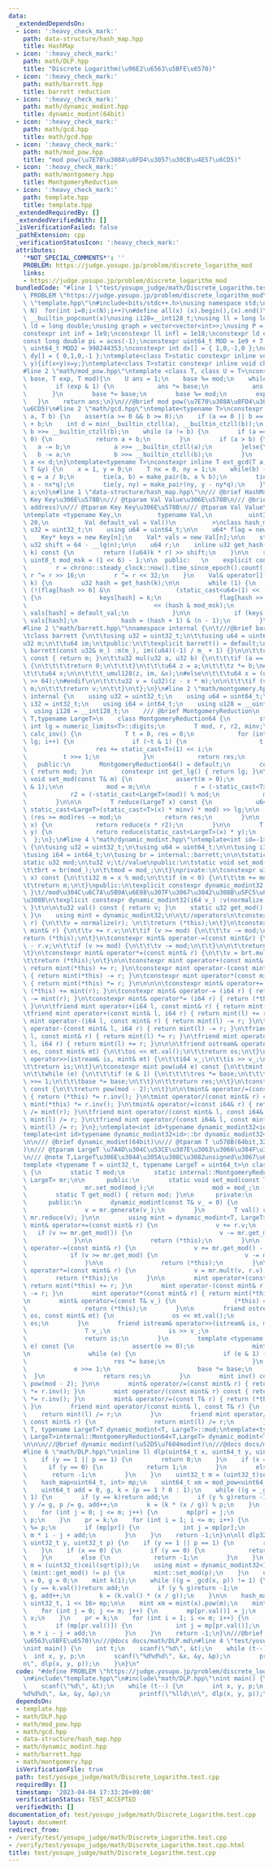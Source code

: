 ```yaml
---
data:
  _extendedDependsOn:
  - icon: ':heavy_check_mark:'
    path: data-structure/hash_map.hpp
    title: HashMap
  - icon: ':heavy_check_mark:'
    path: math/DLP.hpp
    title: "Discrete Logarithm(\u96E2\u6563\u5BFE\u6570)"
  - icon: ':heavy_check_mark:'
    path: math/barrett.hpp
    title: barrett reduction
  - icon: ':heavy_check_mark:'
    path: math/dynamic_modint.hpp
    title: dynamic_modint(64bit)
  - icon: ':heavy_check_mark:'
    path: math/gcd.hpp
    title: math/gcd.hpp
  - icon: ':heavy_check_mark:'
    path: math/mod_pow.hpp
    title: "mod pow(\u7E70\u308A\u8FD4\u3057\u30CB\u4E57\u6CD5)"
  - icon: ':heavy_check_mark:'
    path: math/montgomery.hpp
    title: MontgomeryReduction
  - icon: ':heavy_check_mark:'
    path: template.hpp
    title: template.hpp
  _extendedRequiredBy: []
  _extendedVerifiedWith: []
  _isVerificationFailed: false
  _pathExtension: cpp
  _verificationStatusIcon: ':heavy_check_mark:'
  attributes:
    '*NOT_SPECIAL_COMMENTS*': ''
    PROBLEM: https://judge.yosupo.jp/problem/discrete_logarithm_mod
    links:
    - https://judge.yosupo.jp/problem/discrete_logarithm_mod
  bundledCode: "#line 1 \"test/yosupo_judge/math/Discrete_Logarithm.test.cpp\"\n#define\
    \ PROBLEM \"https://judge.yosupo.jp/problem/discrete_logarithm_mod\"\n#line 2\
    \ \"template.hpp\"\n#include<bits/stdc++.h>\nusing namespace std;\n#define rep(i,\
    \ N)  for(int i=0;i<(N);i++)\n#define all(x) (x).begin(),(x).end()\n#define popcount(x)\
    \ __builtin_popcount(x)\nusing i128=__int128_t;\nusing ll = long long;\nusing\
    \ ld = long double;\nusing graph = vector<vector<int>>;\nusing P = pair<int, int>;\n\
    constexpr int inf = 1e9;\nconstexpr ll infl = 1e18;\nconstexpr ld eps = 1e-6;\n\
    const long double pi = acos(-1);\nconstexpr uint64_t MOD = 1e9 + 7;\nconstexpr\
    \ uint64_t MOD2 = 998244353;\nconstexpr int dx[] = { 1,0,-1,0 };\nconstexpr int\
    \ dy[] = { 0,1,0,-1 };\ntemplate<class T>static constexpr inline void chmax(T&x,T\
    \ y){if(x<y)x=y;}\ntemplate<class T>static constexpr inline void chmin(T&x,T y){if(x>y)x=y;}\n\
    #line 2 \"math/mod_pow.hpp\"\ntemplate <class T, class U = T>\nconstexpr T mod_pow(T\
    \ base, T exp, T mod){\n    U ans = 1;\n    base %= mod;\n    while (exp) {\n\
    \        if (exp & 1) {\n            ans *= base;\n            ans %= mod;\n \
    \       }\n        base *= base;\n        base %= mod;\n        exp >>= 1;\n \
    \   }\n    return ans;\n}\n///@brief mod pow(\u7E70\u308A\u8FD4\u3057\u30CB\u4E57\
    \u6CD5)\n#line 2 \"math/gcd.hpp\"\ntemplate<typename T>\nconstexpr inline T _gcd(T\
    \ a, T b) {\n    assert(a >= 0 && b >= 0);\n    if (a == 0 || b == 0) return a\
    \ + b;\n    int d = min(__builtin_ctzll(a), __builtin_ctzll(b));\n    a >>= __builtin_ctzll(a),\
    \ b >>= __builtin_ctzll(b);\n    while (a != b) {\n        if (a == 0 || b ==\
    \ 0) {\n            return a + b;\n        }\n        if (a > b) {\n         \
    \   a -= b;\n            a >>= __builtin_ctzll(a);\n        }else{\n         \
    \   b -= a;\n            b >>= __builtin_ctzll(b);\n        }\n    }\n\n    return\
    \ a << d;\n}\ntemplate<typename T>\nconstexpr inline T ext_gcd(T a, T b, T &x,\
    \ T &y) {\n    x = 1, y = 0;\n    T nx = 0, ny = 1;\n    while(b) {\n        T\
    \ q = a / b;\n        tie(a, b) = make_pair(b, a % b);\n        tie(x, nx) = make_pair(nx,\
    \ x - nx*q);\n        tie(y, ny) = make_pair(ny, y - ny*q);\n    }\n    return\
    \ a;\n}\n#line 1 \"data-structure/hash_map.hpp\"\n/// @brief HashMap\n/// @tparam\
    \ Key Key\u306E\u578B\n/// @tparam Val Value\u306E\u578B\n/// @brief HashMap(open\
    \ address)\n/// @tparam Key Key\u306E\u578B\n/// @tparam Val Value\u306E\u578B\
    \ntemplate <typename Key,\n          typename Val,\n          uint32_t n = 1 <<\
    \ 20,\n          Val default_val = Val()\n          >\nclass hash_map {\n    using\
    \ u32 = uint32_t;\n    using u64 = uint64_t;\n\n    u64* flag = new u64[n];\n\
    \    Key* keys = new Key[n];\n    Val* vals = new Val[n];\n\n    static constexpr\
    \ u32 shift = 64 - __lg(n);\n\n    u64 r;\n    inline u32 get_hash(const Key&\
    \ k) const {\n        return ((u64)k * r) >> shift;\n    }\n\n    static constexpr\
    \ uint8_t mod_msk = (1 << 6) - 1;\n\n  public:   \n    explicit constexpr hash_map(){\n\
    \        r = chrono::steady_clock::now().time_since_epoch().count();\n       \
    \ r ^= r >> 16;\n        r ^= r << 32;\n    }\n    Val& operator[](const Key&\
    \ k) {\n        u32 hash = get_hash(k);\n\n        while (1) {\n            if\
    \ (!(flag[hash >> 6] &\n                  (static_cast<u64>(1) << (hash & mod_msk))))\
    \ {\n                keys[hash] = k;\n                flag[hash >> 6] |= static_cast<u64>(1)\n\
    \                                   << (hash & mod_msk);\n                return\
    \ vals[hash] = default_val;\n            }\n\n            if (keys[hash] == k)return\
    \ vals[hash];\n            hash = (hash + 1) & (n - 1);\n        }\n    }\n};\n\
    #line 2 \"math/barrett.hpp\"\nnamespace internal {\n\t///@brief barrett reduction\n\
    \tclass barrett {\n\t\tusing u32 = uint32_t;\n\t\tusing u64 = uint64_t;\n\n\t\t\
    u32 m;\n\t\tu64 im;\n\tpublic:\n\t\texplicit barrett() = default;\n\t\texplicit\
    \ barrett(const u32& m_) :m(m_), im((u64)(-1) / m_ + 1) {}\n\n\t\tu32 get_mod()\
    \ const { return m; }\n\t\tu32 mul(u32 a, u32 b) {\n\t\t\tif (a == 0 || b == 0)\
    \ {\n\t\t\t\treturn 0;\n\t\t\t}\n\t\t\tu64 z = a;\n\t\t\tz *= b;\n#ifdef _MSC_VER\n\
    \t\t\tu64 x;\n\n\t\t\t_umul128(z, im, &x);\n#else\n\t\t\tu64 x = (u64)(((__uint128_t)(z)*im)\
    \ >> 64);\n#endif\n\n\t\t\tu32 v = (u32)(z - x * m);\n\n\t\t\tif (v >= m)v +=\
    \ m;\n\t\t\treturn v;\n\t\t}\n\t};\n}\n#line 2 \"math/montgomery.hpp\"\nnamespace\
    \ internal {\n    using u32 = uint32_t;\n    using u64 = uint64_t;\n    using\
    \ i32 = int32_t;\n    using i64 = int64_t;\n    using u128 = __uint128_t;\n  \
    \  using i128 = __int128_t;\n    /// @brief MontgomeryReduction\n    template<typename\
    \ T,typename LargeT>\n    class MontgomeryReduction64 {\n        static constexpr\
    \ int lg = numeric_limits<T>::digits;\n        T mod, r, r2, minv;\n        T\
    \ calc_inv() {\n            T t = 0, res = 0;\n            for (int i = 0; i <\
    \ lg; i++) {\n                if (~t & 1) {\n                    t += mod;\n \
    \                   res += static_cast<T>(1) << i;\n                }\n      \
    \          t >>= 1;\n            }\n            return res;\n        }\n\n\n \
    \   public:\n        MontgomeryReduction64() = default;\n        constexpr T get_mod()\
    \ { return mod; }\n        constexpr int get_lg() { return lg; }\n\n\n       \
    \ void set_mod(const T& m) {\n            assert(m > 0);\n            assert(m\
    \ & 1);\n\n            mod = m;\n\n            r = (-static_cast<T>(mod)) % mod;\n\
    \            r2 = (-static_cast<LargeT>(mod)) % mod;\n            minv = calc_inv();\n\
    \        }\n\n\n        T reduce(LargeT x) const {\n            u64 res = (x +\
    \ static_cast<LargeT>(static_cast<T>(x) * minv) * mod) >> lg;\n\n            if\
    \ (res >= mod)res -= mod;\n            return res;\n        }\n\n        T generate(LargeT\
    \ x) {\n            return reduce(x * r2);\n        }\n\n        T mult(T x, T\
    \ y) {\n            return reduce(static_cast<LargeT>(x) * y);\n        }\n  \
    \  };\n};\n#line 4 \"math/dynamic_modint.hpp\"\ntemplate<int id=-1>\nclass dynamic_modint32\
    \ {\n\tusing u32 = uint32_t;\n\tusing u64 = uint64_t;\n\n\tusing i32 = int32_t;\n\
    \tusing i64 = int64_t;\n\tusing br = internal::barrett;\n\n\tstatic br brt;\n\t\
    static u32 mod;\n\tu32 v;\t//value\npublic:\n\tstatic void set_mod(u32 mod_) {\n\
    \t\tbrt = br(mod_);\n\t\tmod = mod_;\n\t}\nprivate:\n\tconstexpr u32 normalize(i64\
    \ x) const {\n\t\ti32 m = x % mod;\n\t\tif (m < 0) {\n\t\t\tm += mod;\n\t\t}\n\
    \t\treturn m;\n\t}\npublic:\n\texplicit constexpr dynamic_modint32() :v(0) { assert(mod);\
    \ }\t//mod\u304C\u6C7A\u5B9A\u6E08\u307F\u3067\u3042\u308B\u5FC5\u8981\u304C\u3042\
    \u308B\n\texplicit constexpr dynamic_modint32(i64 v_) :v(normalize(v_)) { assert(mod);\
    \ }\t\n\n\tu32 val() const { return v; }\n    static u32 get_mod() { return mod;\
    \ }\n    using mint = dynamic_modint32;\n\n\t//operators\n\tconstexpr mint& operator=(i64\
    \ r) {\n\t\tv = normalize(r); \n\t\treturn (*this);\n\t}\n\tconstexpr mint& operator+=(const\
    \ mint& r) {\n\t\tv += r.v;\n\t\tif (v >= mod) {\n\t\t\tv -= mod;\n\t\t}\n\t\t\
    return (*this);\n\t}\n\tconstexpr mint& operator-=(const mint&r) {\n\t\tv += mod\
    \ - r.v;\n\t\tif (v >= mod) {\n\t\t\tv -= mod;\n\t\t}\n\n\t\treturn (*this);\n\
    \t}\n\tconstexpr mint& operator*=(const mint& r) {\n\t\tv = brt.mul(v, r.v);\n\
    \t\treturn (*this);\n\t}\n\n\tconstexpr mint operator+(const mint& r) const {\
    \ return mint(*this) += r; }\n\tconstexpr mint operator-(const mint& r) const\
    \ { return mint(*this) -= r; }\n\tconstexpr mint operator*(const mint& r) const\
    \ { return mint(*this) *= r; }\n\n\n\n\tconstexpr mint& operator+= (i64 r) { return\
    \ (*this) += mint(r); }\n\tconstexpr mint& operator-= (i64 r) { return (*this)\
    \ -= mint(r); }\n\tconstexpr mint& operator*= (i64 r) { return (*this) *= mint(r);\
    \ }\n\n\tfriend mint operator+(i64 l, const mint& r) { return mint(l) += r; }\n\
    \tfriend mint operator+(const mint& l, i64 r) { return mint(l) += r; }\n\tfriend\
    \ mint operator-(i64 l, const mint& r) { return mint(l) -= r; }\n\tfriend mint\
    \ operator-(const mint& l, i64 r) { return mint(l) -= r; }\n\tfriend mint operator*(i64\
    \ l, const mint& r) { return mint(l) *= r; }\n\tfriend mint operator*(const mint&\
    \ l, i64 r) { return mint(l) += r; }\n\n\n\tfriend ostream& operator<<(ostream&\
    \ os, const mint& mt) {\n\t\tos << mt.val();\n\t\treturn os;\n\t}\n\tfriend istream&\
    \ operator>>(istream& is, mint& mt) {\n\t\ti64 v_;\n\t\tis >> v_;\n\t\tmt = v_;\n\
    \t\treturn is;\n\t}\n\tconstexpr mint pow(u64 e) const {\n\t\tmint res(1), base(*this);\n\
    \n\t\twhile (e) {\n\t\t\tif (e & 1) {\n\t\t\t\tres *= base;\n\t\t\t}\n\t\t\te\
    \ >>= 1;\n\t\t\tbase *= base;\n\t\t}\n\t\treturn res;\n\t}\n\tconstexpr mint inv()\
    \ const {\n\t\treturn pow(mod - 2);\n\t}\n\n\tmint& operator/=(const mint& r)\
    \ { return (*this) *= r.inv(); }\n\tmint operator/(const mint& r) const { return\
    \ mint(*this) *= r.inv(); }\n\tmint& operator/=(const i64& r) { return (*this)\
    \ /= mint(r); }\n\tfriend mint operator/(const mint& l, const i64& r) { return\
    \ mint(l) /= r; }\n\tfriend mint operator/(const i64& l, const mint& r) { return\
    \ mint(l) /= r; }\n};\ntemplate<int id>typename dynamic_modint32<id>::u32 dynamic_modint32<id>::mod;\n\
    template<int id>typename dynamic_modint32<id>::br dynamic_modint32<id>::brt;\n\
    \n\n/// @brief dynamic_modint(64bit)\n/// @tparam T \u578B(64bit,32bit\u306A\u3069\
    )\n/// @tparam LargeT \u7A4D\u304C\u53CE\u307E\u3063\u3066\u304F\u308C\u308B\u578B\
    \n/// @note T,LargeT\u306E\u3044\u305A\u308C\u3082unsigned\u3067\u6E21\u3059\n\
    template <typename T = uint32_t, typename LargeT = uint64_t>\n class dynamic_modint\
    \ {\n        static T mod;\n        static internal::MontgomeryReduction64<T,\
    \ LargeT> mr;\n\n      public:\n        static void set_mod(const T& mod_) {\n\
    \                mr.set_mod(mod_);\n                mod = mod_;\n        }\n\n\
    \        static T get_mod() { return mod; }\n\n      private:\n        T v;\n\
    \      public:\n        dynamic_modint(const T& v_ = 0) {\n                assert(mod);\n\
    \                v = mr.generate(v_);\n        }\n        T val() const { return\
    \ mr.reduce(v); }\n\n        using mint = dynamic_modint<T, LargeT>;\n       \
    \ mint& operator+=(const mint& r) {\n                v += r.v;\n             \
    \   if (v >= mr.get_mod()) {\n                        v -= mr.get_mod();\n   \
    \             }\n\n                return (*this);\n        }\n\n        mint&\
    \ operator-=(const mint& r) {\n                v += mr.get_mod() - r.v;\n    \
    \            if (v >= mr.get_mod) {\n                        v -= mr.get_mod();\n\
    \                }\n\n                return (*this);\n        }\n\n        mint&\
    \ operator*=(const mint& r) {\n                v = mr.mult(v, r.v);\n        \
    \        return (*this);\n        }\n\n        mint operator+(const mint& r) {\
    \ return mint(*this) += r; }\n        mint operator-(const mint& r) { return mint(*this)\
    \ -= r; }\n        mint operator*(const mint& r) { return mint(*this) *= r; }\n\
    \n        mint& operator=(const T& v_) {\n                (*this) = mint(v_);\n\
    \                return (*this);\n        }\n\n        friend ostream& operator<<(ostream&\
    \ os, const mint& mt) {\n                os << mt.val();\n                return\
    \ os;\n        }\n        friend istream& operator>>(istream& is, mint& mt) {\n\
    \                T v_;\n                is >> v_;\n                mt = v_;\n\
    \                return is;\n        }\n        template <typename P> mint pow(P\
    \ e) const {\n                assert(e >= 0);\n                mint res(1), base(*this);\n\
    \n                while (e) {\n                        if (e & 1) {\n        \
    \                        res *= base;\n                        }\n           \
    \             e >>= 1;\n                        base *= base;\n              \
    \  }\n                return res;\n        }\n        mint inv() const { return\
    \ pow(mod - 2); }\n\n        mint& operator/=(const mint& r) { return (*this)\
    \ *= r.inv(); }\n        mint operator/(const mint& r) const { return mint(*this)\
    \ *= r.inv(); }\n        mint& operator/=(const T& r) { return (*this) /= mint(r);\
    \ }\n        friend mint operator/(const mint& l, const T& r) {\n            \
    \    return mint(l) /= r;\n        }\n        friend mint operator/(const T& l,\
    \ const mint& r) {\n                return mint(l) /= r;\n        }\n};\ntemplate<typename\
    \ T, typename LargeT>T dynamic_modint<T, LargeT>::mod;\ntemplate<typename T,typename\
    \ LargeT>internal::MontgomeryReduction64<T,LargeT> dynamic_modint<T,LargeT>::mr;\n\
    \n\n\n///@brief dynamic modint(\u52D5\u7684modint)\n///@docs docs/math/dynamic_modint.md\n\
    #line 6 \"math/DLP.hpp\"\ninline ll dlp(uint64_t x, uint64_t y, uint64_t p) {\n\
    \    if (y == 1 || p == 1) {\n        return 0;\n    }\n    if (x == 0) {\n  \
    \      if (y == 0) {\n            return 1;\n        }\n        else {\n     \
    \       return -1;\n        }\n    }\n    uint32_t m = (uint32_t)sqrt(p) + 1;\n\
    \    hash_map<uint64_t, int> mp;\n    uint64_t xm = mod_pow<uint64_t>(x, m, p);\n\
    \    uint64_t add = 0, g, k = (p == 1 ? 0 : 1);\n    while ((g = _gcd(x, p)) >\
    \ 1) {\n        if (y == k)return add;\n        if (y % g)return -1;\n       \
    \ y /= g, p /= g, add++;\n        k = (k * (x / g)) % p;\n    }\n    ll pr = y;\n\
    \    for (int j = 0; j <= m; j++) {\n        mp[pr] = j;\n        (pr *= x) %=\
    \ p;\n    }\n    pr = k;\n    for (int i = 1; i <= m; i++) {\n        (pr *= xm)\
    \ %= p;\n        if (mp[pr]) {\n            int j = mp[pr];\n            return\
    \ m * i - j + add;\n        }\n    }\n    return -1;\n}\n\nll dlp32(uint32_t x,\
    \ uint32_t y, uint32_t p) {\n    if (y == 1 || p == 1) {\n        return 0;\n\
    \    }\n    if (x == 0) {\n        if (y == 0) {\n            return 1;\n    \
    \    }\n        else {\n            return -1;\n        }\n    }\n    uint32_t\
    \ m = (uint32_t)ceil(sqrt(p));\n    using mint = dynamic_modint32<10>;\n    if\
    \ (mint::get_mod() != p) {\n        mint::set_mod(p);\n    }\n    uint64_t add\
    \ = 0, g = 0;\n    mint k(1);\n    while ((g = _gcd(x, p)) != 1) {\n        if\
    \ (y == k.val())return add;\n        if (y % g)return -1;\n        y /= g, p /=\
    \ g, add++;\n        k = (k.val() * (x / g));\n    }\n\n    hash_map<uint32_t,\
    \ uint32_t, 1 << 16> mp;\n\n    mint xm = mint(x).pow(m);\n    mint pr = mint(y);\n\
    \    for (int j = 0; j <= m; j++) {\n        mp[pr.val()] = j;\n        pr *=\
    \ x;\n    }\n    pr = k;\n    for (int i = 1; i <= m; i++) {\n        pr *= xm;\n\
    \        if (mp[pr.val()]) {\n            int j = mp[pr.val()];\n            return\
    \ m * i - j + add;\n        }\n    }\n    return -1;\n}\n///@brief Discrete Logarithm(\u96E2\
    \u6563\u5BFE\u6570)\n///@docs docs/math/DLP.md\n#line 4 \"test/yosupo_judge/math/Discrete_Logarithm.test.cpp\"\
    \nint main() {\n    int t;\n    scanf(\"%d\", &t);\n    while (t--) {\n      \
    \  int x, y, p;\n        scanf(\"%d%d%d\", &x, &y, &p);\n        printf(\"%lld\\\
    n\", dlp(x, y, p));\n    }\n}\n"
  code: "#define PROBLEM \"https://judge.yosupo.jp/problem/discrete_logarithm_mod\"\
    \n#include\"template.hpp\"\n#include\"math/DLP.hpp\"\nint main() {\n    int t;\n\
    \    scanf(\"%d\", &t);\n    while (t--) {\n        int x, y, p;\n        scanf(\"\
    %d%d%d\", &x, &y, &p);\n        printf(\"%lld\\n\", dlp(x, y, p));\n    }\n}"
  dependsOn:
  - template.hpp
  - math/DLP.hpp
  - math/mod_pow.hpp
  - math/gcd.hpp
  - data-structure/hash_map.hpp
  - math/dynamic_modint.hpp
  - math/barrett.hpp
  - math/montgomery.hpp
  isVerificationFile: true
  path: test/yosupo_judge/math/Discrete_Logarithm.test.cpp
  requiredBy: []
  timestamp: '2023-04-04 17:33:20+09:00'
  verificationStatus: TEST_ACCEPTED
  verifiedWith: []
documentation_of: test/yosupo_judge/math/Discrete_Logarithm.test.cpp
layout: document
redirect_from:
- /verify/test/yosupo_judge/math/Discrete_Logarithm.test.cpp
- /verify/test/yosupo_judge/math/Discrete_Logarithm.test.cpp.html
title: test/yosupo_judge/math/Discrete_Logarithm.test.cpp
---
```

